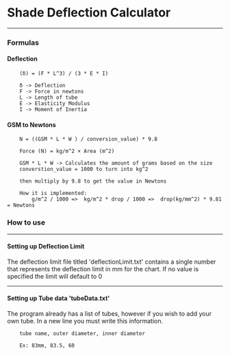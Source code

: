 # Shade Deflection Calculator 
***

### Formulas
#### Deflection
```
    (δ) = (F * L^3) / (3 * E * I)
    
    δ -> Deflection
    F -> Force in newtons
    L -> Length of tube
    E -> Elasticity Modulus
    I -> Moment of Inertia
```
#### GSM to Newtons
```
    N = ((GSM * L * W ) / conversion_value) * 9.8
    
    Force (N) = kg/m^2 × Area (m^2)
    
    GSM * L * W -> Calculates the amount of grams based on the size
    converstion_value = 1000 to turn into kg^2
    
    then multiply by 9.8 to get the value in Newtons
    
    How it is implemented:
        g/m^2 / 1000 =>  kg/m^2 * drop / 1000 =>  drop(kg/mm^2) * 9.81 = Newtons
```

### How to use
***
#### Setting up Deflection Limit
The deflection limit file titled 'deflectionLimit.txt' 
contains a single number that represents the deflection limit in mm for the chart.
If no value is specified the limit will default to 0
***
#### Setting up Tube data 'tubeData.txt'
The program already has a list of tubes, however if you wish to add your own tube. In a new line you must write this information.
```
    tube name, outer diameter, inner diameter
    
    Ex: 83mm, 83.5, 60
```
